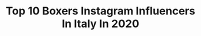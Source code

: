 ---
title: Top 10 Boxers Instagram Influencers In Italy In 2020
description: Identify the most popular Instagram accounts on inBeat.
platform: Instagram
profiles:
  - username: "guidovianello"
    fullname: >-
      Guido Vianello
    location: "Italy"
    followers: 39122
    engagement: 664
    commentsToLikes: 0.024738
    avatar: "https://scontent-ams4-1.cdninstagram.com/v/t51.2885-19/s320x320/69511185_523705721735547_4766142263686332416_n.jpg?_nc_ht=scontent-ams4-1.cdninstagram.com&_nc_ohc=-UdCBMne8lQAX-mvPyb&oh=be947198bfd5501828f2a3f074e708ca&oe=5EBA4C9B"
    verified: true
    hashtags: "#nextmatch, #6ko, #boxing, #life"
  - username: "aresfavati"
    fullname: >-
      Ares Favati
    location: "Italy"
    followers: 20502
    engagement: 210
    commentsToLikes: 0.018956
    avatar: "https://scontent-ams4-1.cdninstagram.com/v/t51.2885-19/s320x320/67715495_355148005405225_4738325886518951936_n.jpg?_nc_ht=scontent-ams4-1.cdninstagram.com&_nc_ohc=ZGybbhX06iYAX90nZhj&oh=acecdc8c2a92e09fa517189bc793c47b&oe=5EABEA34"
    verified: false
    hashtags: "#forza"
  - username: "paterafrancesco23"
    fullname: >-
      Francesco Patera
    location: "Italy"
    followers: 2149
    engagement: 1509
    commentsToLikes: 0.051672
    avatar: "https://scontent-ams4-1.cdninstagram.com/v/t51.2885-19/s320x320/89948986_1041440452924039_3172402611651346432_n.jpg?_nc_ht=scontent-ams4-1.cdninstagram.com&_nc_ohc=o_QwN32qw4cAX_0ASLr&oh=637c2caa1f9208c32dc01bf24a78b5a5&oe=5EBCB520"
    verified: false
    hashtags: "#andstill, #blessed, #andthenew, #wba"
  - username: "ldgentleman"
    fullname: >-
      Luca “gentleman”D’ortenzi
    location: "Italy"
    followers: 7048
    engagement: 673
    commentsToLikes: 0.017651
    avatar: "https://scontent-ams4-1.cdninstagram.com/v/t51.2885-19/s320x320/74600063_663700024157312_2198734161303306240_n.jpg?_nc_ht=scontent-ams4-1.cdninstagram.com&_nc_ohc=jLop-t3pb5UAX8tUFEH&oh=19de1f6cbe59b40ed361eab5f6f611d8&oe=5EB7D110"
    verified: false
    hashtags: "#ufcfightnight, #picsart, #gervontadavis, #lovesport"
  - username: "griffonismylove"
    fullname: >-
      Griffon Family “Royal Griff”
    location: "Italy"
    followers: 2926
    engagement: 1264
    commentsToLikes: 0.049705
    avatar: "https://instagram.fpen1-1.fna.fbcdn.net/v/t51.2885-19/s320x320/84246354_487615945462770_4544889566053531648_n.jpg?_nc_ht=instagram.fpen1-1.fna.fbcdn.net&_nc_ohc=Evdgm74Om7oAX_STepe&oh=eadd0eb5b31570e7b487cc988ca0d8ee&oe=5EAFEBE9"
    verified: false
    hashtags: "#griffongram, #griffonlove, #stayhealthy, #beardeddogsofinstagram"
  - username: "giorgiopetrosyan"
    fullname: >-
      Giorgio Petrosyan
    location: "Italy"
    followers: 215493
    engagement: 407
    commentsToLikes: 0.009782
    avatar: "https://scontent-ams4-1.cdninstagram.com/v/t51.2885-19/s320x320/72482968_2563480057206698_3015111928495210496_n.jpg?_nc_ht=scontent-ams4-1.cdninstagram.com&_nc_ohc=JMUMqiAEx1MAX90X0aI&oh=ed0b176b74aad52b47dd67e2aec8d8d9&oe=5EB96F40"
    verified: true
    hashtags: "#yamamotonutrition, #milano, #iorestoacasa, #miallenoacasa"
  - username: "andreapreti88"
    fullname: >-
      Andrea Preti
    location: "Italy"
    followers: 143003
    engagement: 733
    commentsToLikes: 0.003677
    avatar: "https://scontent-lhr8-1.cdninstagram.com/v/t51.2885-19/s320x320/74800928_719112975261260_6904571858633359360_n.jpg?_nc_ht=scontent-lhr8-1.cdninstagram.com&_nc_ohc=SrLbnkRETSYAX8H6AIh&oh=8c209ec0341e7cdccd0dea0aad8a09cc&oe=5EBCED61"
    verified: true
    hashtags: "#relax, #violenzasulledonne, #detectivepercaso, #workout"
  - username: "erikakirpu"
    fullname: >-
      Erika Kirpu
    location: "Italy"
    followers: 9425
    engagement: 999
    commentsToLikes: 0.019270
    avatar: "https://scontent-lhr8-1.cdninstagram.com/v/t51.2885-19/s320x320/74959888_767859463687190_7656470531645898752_n.jpg?_nc_ht=scontent-lhr8-1.cdninstagram.com&_nc_ohc=9KHjKMrmRaEAX_26LGE&oh=dd2ad70299df7acbe8bd12f4d2d8210b&oe=5EBC7EAC"
    verified: false
    hashtags: "#fencer, #havana, #fechten, #estonia"
  - username: "willjchalker"
    fullname: >-
      Will Chalker
    location: "Italy"
    followers: 15970
    engagement: 703
    commentsToLikes: 0.027534
    avatar: "https://scontent-lhr8-1.cdninstagram.com/v/t51.2885-19/s320x320/80450466_475760013134313_8996287581087858688_n.jpg?_nc_ht=scontent-lhr8-1.cdninstagram.com&_nc_ohc=BTRuFJFDcA0AX_tVeuF&oh=6d7926e8455ad94d99c7b8365f614ecd&oe=5EB8BD4C"
    verified: false
    hashtags: "#ardeche, #wrappedup, #magazine, #thankyou"
  - username: "passionemotori"
    fullname: >-
      PassioneMotori
    location: "Italy"
    followers: 125288
    engagement: 947
    commentsToLikes: 0.005467
    avatar: "https://scontent-lhr8-1.cdninstagram.com/v/t51.2885-19/s320x320/84334248_590501911543107_6308997995056594944_n.jpg?_nc_ht=scontent-lhr8-1.cdninstagram.com&_nc_ohc=_OVsEhaUg50AX86zTE_&oh=d6efde8cd7e0ee5f80e582f8b66ac39a&oe=5EBA31FD"
    verified: false
    hashtags: "#supra, #vtec, #rocketbunny, #renaultsport"
---